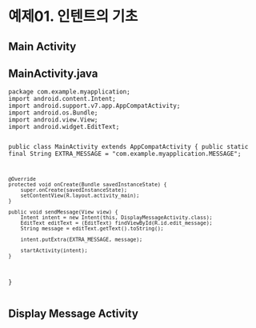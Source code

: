 <h1>예제01. 인텐트의 기초</h1>
<h2>Main Activity</h2>
<h2>MainActivity.java</h2>
<pre><code>package com.example.myapplication;
import android.content.Intent;
import android.support.v7.app.AppCompatActivity;
import android.os.Bundle;
import android.view.View;
import android.widget.EditText;

public class MainActivity extends AppCompatActivity {
    public static final String EXTRA_MESSAGE = "com.example.myapplication.MESSAGE";

    @Override
    protected void onCreate(Bundle savedInstanceState) {
        super.onCreate(savedInstanceState);
        setContentView(R.layout.activity_main);
    }

    public void sendMessage(View view) {
        Intent intent = new Intent(this, DisplayMessageActivity.class);
        EditText editText = (EditText) findViewById(R.id.edit_message);
        String message = editText.getText().toString();

        intent.putExtra(EXTRA_MESSAGE, message);

        startActivity(intent);
    }
}</code></pre>
<h2>Display Message Activity</h2>
